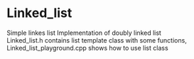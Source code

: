 # Linked_list
Simple linkes list
Implementation of doubly linked list  
Linked_list.h contains list template class with some functions, Linked_list_playground.cpp shows how to use list class
